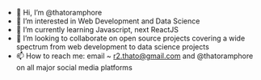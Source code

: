 - 👋 Hi, I’m @thatoramphore
- 👀 I’m interested in Web Development and Data Science
- 🌱 I’m currently learning Javascript, next ReactJS
- 💞️ I’m looking to collaborate on open source projects covering a wide spectrum from web development to data science projects
- 📫 How to reach me: email ~ r2.thato@gmail.com and @thatoramphore on all major social media platforms

<!---
thatoramphore/thatoramphore is a ✨ special ✨ repository because its `README.md` (this file) appears on your GitHub profile.
You can click the Preview link to take a look at your changes.
--->
